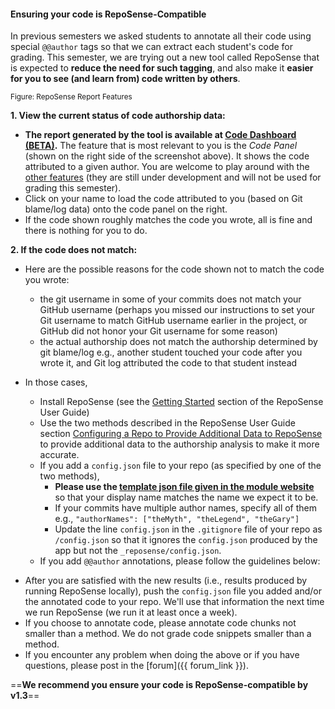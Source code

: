 #### Ensuring your code is RepoSense-Compatible

<div id="main">

In previous semesters we asked students to annotate all their code using special `@@author` tags so that we can extract each student's code for grading. This semester, we are trying out a new tool  called RepoSense that is expected to **reduce the need for such tagging**, and also make it **easier for you to see (and learn from) code written by others**.

<pic src="https://github.com/reposense/RepoSense/raw/release/docs/images/report.png" alt="Logo">
  <sub>Figure: RepoSense Report Features</sub>
</pic>

**1. View the current status of code authorship data:**

* **The report generated by the tool is available at [Code Dashboard (BETA)](https://nuscs2113-ay1819s1.github.io/dashboard).** The feature that is most relevant to you is the _Code Panel_ (shown on the right side of the screenshot above). It shows the code attributed to a given author. You are welcome to play around with the [other features](https://github.com/reposense/RepoSense/blob/release/docs/UserGuide.md#interpreting-the-report) (they are still under development and will not be used for grading this semester).
* Click on your name to load the code attributed to you (based on Git blame/log data) onto the code panel on the right.
* If the code shown roughly matches the code you wrote, all is fine and there is nothing for you to do.

**2. If the code does not match:**

* Here are the possible reasons for the code shown not to match the code you wrote:
  * the git username in some of your commits does not match your GitHub username (perhaps you missed our instructions to set your Git username to match GitHub username earlier in the project, or GitHub did not honor your Git username for some reason)
  * the actual authorship does not match the authorship determined by git blame/log e.g., another student touched your code after you wrote it, and Git log attributed the code to that student instead

* In those cases,
  * Install RepoSense (see the [Getting Started](https://github.com/reposense/RepoSense/blob/release/docs/UserGuide.md#getting-started) section of the RepoSense User Guide)
  * Use the two methods described in the RepoSense User Guide section [Configuring a Repo to Provide Additional Data to RepoSense](https://github.com/reposense/RepoSense/blob/release/docs/UserGuide.md#configuring-a-repo-to-provide-additional-data-to-reposense) to provide additional data to the authorship analysis to make it more accurate.
   * If you add a `config.json` file to your repo (as specified by one of the two methods),
     * **Please use the [template json file given in the module website]({{baseUrl}}/admin/reposenseConfigTemplates.html)** so that your display name matches the name we expect it to be.
     * If your commits have multiple author names, specify all of them e.g., `"authorNames": ["theMyth", "theLegend", "theGary"]`
     * Update the line `config.json` in the `.gitignore` file of your repo as `/config.json` so that it ignores the `config.json` produced by the app but not the `_reposense/config.json`.
   * If you add `@@author` annotations, please follow the guidelines below:

<div class="indented-level3">
<panel header="Adding `@@author` tags to indicate authorship">
  <include src="reposenseAuthorAnnotation.md" />
</panel>
</div>

  * After you are satisfied with the new results (i.e., results produced by running RepoSense locally), push the `config.json` file you added and/or the annotated code to your repo. We'll use that information the next time we run RepoSense (we run it at least once a week).
  * If you choose to annotate code, please annotate code chunks not smaller than a method. We do not grade code snippets smaller than a method.
  * If you encounter any problem when doing the above or if you have questions, please post in the [forum]({{ forum_link }}).

==**We recommend you ensure your code is RepoSense-compatible by v1.3**==

</div>